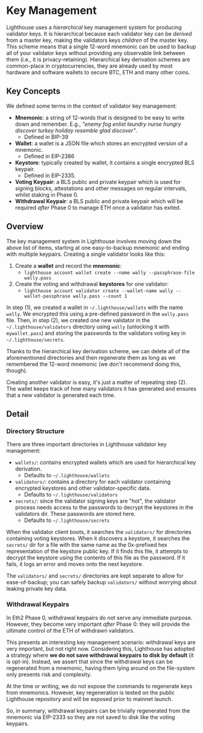 # Key Management

Lighthouse uses a _hierarchical_ key management system for producing validator
keys. It is hierarchical because each validator key can be _derived_ from a
master key, making the validators keys _children_ of the master key. This
scheme means that a single 12-word mnemonic can be used to backup all of your
validator keys without providing any observable link between them (i.e., it is
privacy-retaining). Hierarchical key derivation schemes are common-place in
cryptocurrencies, they are already used by most hardware and software wallets
to secure BTC, ETH and many other coins.

## Key Concepts

We defined some terms in the context of validator key management:

- **Mnemonic**: a string of 12-words that is designed to be easy to write down
	and remember. E.g., _"enemy fog enlist laundry nurse hungry discover turkey holiday resemble glad discover"_.
	- Defined in BIP-39
- **Wallet**: a wallet is a JSON file which stores an
	encrypted version of a mnemonic.
	- Defined in EIP-2386
- **Keystore**: typically created by wallet, it contains a single encrypted BLS
	keypair.
	- Defined in EIP-2335.
- **Voting Keypair**: a BLS public and private keypair which is used for
	signing blocks, attestations and other messages on regular intervals,
	whilst staking in Phase 0.
- **Withdrawal Keypair**: a BLS public and private keypair which will be
	required _after_ Phase 0 to manage ETH once a validator has exited.

## Overview

The key management system in Lighthouse involves moving down the above list of
items, starting at one easy-to-backup mnemonic and ending with multiple
keypairs. Creating a single validator looks like this:

1. Create a **wallet** and record the **mnemonic**:
    - `lighthouse account wallet create --name wally --passphrase-file wally.pass`
1. Create the voting and withdrawal **keystores** for one validator:
	- `lighthouse account validator create --wallet-name wally --wallet-passphrase wally.pass --count 1`


In step (1), we created a wallet in `~/.lighthouse/wallets` with the name
`wally`. We encrypted this using a pre-defined password in the
`wally.pass` file. Then, in step (2), we created one new validator in the
`~/.lighthouse/validators` directory using `wally` (unlocking it with
`mywallet.pass`) and storing the passwords to the validators voting key in
`~/.lighthouse/secrets`.

Thanks to the hierarchical key derivation scheme, we can delete all of the
aforementioned directories and then regenerate them as long as we remembered
the 12-word mnemonic (we don't recommend doing this, though).

Creating another validator is easy, it's just a matter of repeating step (2).
The wallet keeps track of how many validators it has generated and ensures that
a new validator is generated each time.

## Detail

### Directory Structure

There are three important directories in Lighthouse validator key management:

- `wallets/`: contains encrypted wallets which are used for hierarchical
	key derivation.
	- Defaults to `~/.lighthouse/wallets`
- `validators/`: contains a directory for each validator containing
	encrypted keystores and other validator-specific data.
	- Defaults to `~/.lighthouse/validators`
- `secrets/`: since the validator signing keys are "hot", the validator process
	needs access to the passwords to decrypt the keystores in the validators
	dir. These passwords are stored here.
	- Defaults to `~/.lighthouse/secrets`

When the validator client boots, it searches the `validators/` for directories
containing voting keystores. When it discovers a keystore, it searches the
`secrets/` dir for a file with the same name as the 0x-prefixed hex
representation of the keystore public key. If it finds this file, it attempts
to decrypt the keystore using the contents of this file as the password. If it
fails, it logs an error and moves onto the next keystore.

The `validators/` and `secrets/` directories are kept separate to allow for
ease-of-backup; you can safely backup `validators/` without worrying about
leaking private key data.

### Withdrawal Keypairs

In Eth2 Phase 0, withdrawal keypairs do not serve any immediate purpose.
However, they become very important _after_ Phase 0: they will provide the
ultimate control of the ETH of withdrawn validators.

This presents an interesting key management scenario: withdrawal keys are very
important, but not right now. Considering this, Lighthouse has adopted a
strategy where **we do not save withdrawal keypairs to disk by default** (it is
opt-in). Instead, we assert that since the withdrawal keys can be regenerated
from a mnemonic, having them lying around on the file-system only presents risk
and complexity.

At the time or writing, we do not expose the commands to regenerate keys from
mnemonics. However, key regeneration is tested on the public Lighthouse
repository and will be exposed prior to mainnet launch.

So, in summary, withdrawal keypairs can be trivially regenerated from the
mnemonic via EIP-2333 so they are not saved to disk like the voting keypairs.
